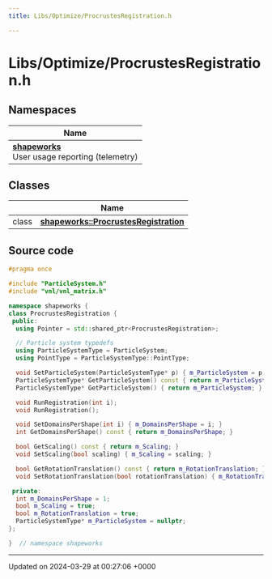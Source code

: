 ```yaml
---
title: Libs/Optimize/ProcrustesRegistration.h

---
```


# Libs/Optimize/ProcrustesRegistration.h



## Namespaces

| Name           |
| -------------- |
| **[shapeworks](../Namespaces/namespaceshapeworks.md)** <br>User usage reporting (telemetry)  |

## Classes

|                | Name           |
| -------------- | -------------- |
| class | **[shapeworks::ProcrustesRegistration](../Classes/classshapeworks_1_1ProcrustesRegistration.md)**  |




## Source code

```cpp
#pragma once

#include "ParticleSystem.h"
#include "vnl/vnl_matrix.h"

namespace shapeworks {
class ProcrustesRegistration {
 public:
  using Pointer = std::shared_ptr<ProcrustesRegistration>;

  // Particle system typedefs
  using ParticleSystemType = ParticleSystem;
  using PointType = ParticleSystemType::PointType;

  void SetParticleSystem(ParticleSystemType* p) { m_ParticleSystem = p; }
  ParticleSystemType* GetParticleSystem() const { return m_ParticleSystem; }
  ParticleSystemType* GetParticleSystem() { return m_ParticleSystem; }

  void RunRegistration(int i);
  void RunRegistration();

  void SetDomainsPerShape(int i) { m_DomainsPerShape = i; }
  int GetDomainsPerShape() const { return m_DomainsPerShape; }

  bool GetScaling() const { return m_Scaling; }
  void SetScaling(bool scaling) { m_Scaling = scaling; }

  bool GetRotationTranslation() const { return m_RotationTranslation; }
  void SetRotationTranslation(bool rotationTranslation) { m_RotationTranslation = rotationTranslation; }

 private:
  int m_DomainsPerShape = 1;
  bool m_Scaling = true;
  bool m_RotationTranslation = true;
  ParticleSystemType* m_ParticleSystem = nullptr;
};

}  // namespace shapeworks
```


-------------------------------

Updated on 2024-03-29 at 00:27:06 +0000
